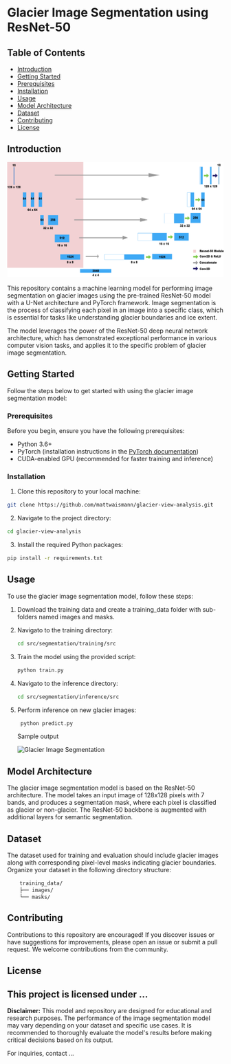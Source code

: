 # Glacier Image Segmentation using ResNet-50

## Table of Contents

- [Introduction](#introduction)
- [Getting Started](#getting-started)
- [Prerequisites](#prerequisites)
- [Installation](#installation)
- [Usage](#usage)
- [Model Architecture](#model-architecture)
- [Dataset](#dataset)
- [Contributing](#contributing)
- [License](#license)

## Introduction
![CNN Architecture](cnn_architecture.png)

This repository contains a machine learning model for performing image segmentation on glacier images using the pre-trained ResNet-50 model with a U-Net architecture and PyTorch framework. Image segmentation is the process of classifying each pixel in an image into a specific class, which is essential for tasks like understanding glacier boundaries and ice extent.

The model leverages the power of the ResNet-50 deep neural network architecture, which has demonstrated exceptional performance in various computer vision tasks, and applies it to the specific problem of glacier image segmentation.

## Getting Started

Follow the steps below to get started with using the glacier image segmentation model:

### Prerequisites

Before you begin, ensure you have the following prerequisites:

- Python 3.6+
- PyTorch (installation instructions in the [PyTorch documentation](https://pytorch.org/get-started/locally/))
- CUDA-enabled GPU (recommended for faster training and inference)

### Installation

1. Clone this repository to your local machine:

```bash
git clone https://github.com/mattwaismann/glacier-view-analysis.git
```

2. Navigate to the project directory:

```bash
cd glacier-view-analysis
```

3. Install the required Python packages:

```bash
pip install -r requirements.txt
```

## Usage

To use the glacier image segmentation model, follow these steps:

1. Download the training data and create a training_data folder with sub-folders named images and masks.

2. Navigato to the training directory:

   ```bash
   cd src/segmentation/training/src
   ```

3. Train the model using the provided script:

    ```bash
    python train.py
    ```
4.  Navigato to the inference directory:

    ```bash
    cd src/segmentation/inference/src
    ```

6. Perform inference on new glacier images:

   ```bash
    python predict.py
    ```

   Sample output
   
   ![Glacier Image Segmentation](out.png)



## Model Architecture

The glacier image segmentation model is based on the ResNet-50 architecture. The model takes an input image of 128x128 pixels with 7 bands, and produces a segmentation mask, where each pixel is classified as glacier or non-glacier. The ResNet-50 backbone is augmented with additional layers for semantic segmentation.

## Dataset

The dataset used for training and evaluation should include glacier images along with corresponding pixel-level masks indicating glacier boundaries. Organize your dataset in the following directory structure:

```
    training_data/
    ├── images/
    └── masks/
```

## Contributing

Contributions to this repository are encouraged! If you discover issues or have suggestions for improvements, please open an issue or submit a pull request. We welcome contributions from the community.

## License

This project is licensed under ...
---

**Disclaimer:** This model and repository are designed for educational and research purposes. The performance of the image segmentation model may vary depending on your dataset and specific use cases. It is recommended to thoroughly evaluate the model's results before making critical decisions based on its output.

For inquiries, contact ...

